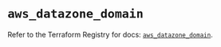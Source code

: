 # `aws_datazone_domain`

Refer to the Terraform Registry for docs: [`aws_datazone_domain`](https://registry.terraform.io/providers/hashicorp/aws/6.0.0/docs/resources/datazone_domain).
